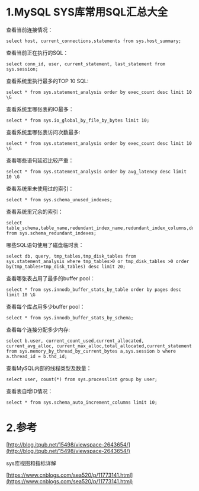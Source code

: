# 1.MySQL SYS库常用SQL汇总大全

查看当前连接情况：

```
select host, current_connections,statements from sys.host_summary;
```

查看当前正在执行的SQL：

```
select conn_id, user, current_statement, last_statement from sys.session;
```

查看系统里执行最多的TOP 10 SQL:

```
select * from sys.statement_analysis order by exec_count desc limit 10 \G
```

查看系统里哪张表的IO最多：

```
select * from sys.io_global_by_file_by_bytes limit 10;
```

查看系统里哪张表访问次数最多:

```
select * from sys.statement_analysis order by exec_count desc limit 10 \G
```

查看哪些语句延迟比较严重：

```
select * from sys.statement_analysis order by avg_latency desc limit 10 \G
```

查看系统里未使用过的索引：

```
select * from sys.schema_unused_indexes;
```

查看系统里冗余的索引：

```
select table_schema,table_name,redundant_index_name,redundant_index_columns,dominant_index_name,dominant_index_columns from sys.schema_redundant_indexes;
```

哪些SQL语句使用了磁盘临时表：

```
select db, query, tmp_tables,tmp_disk_tables from sys.statement_analysis where tmp_tables>0 or tmp_disk_tables >0 order by(tmp_tables+tmp_disk_tables) desc limit 20;
```

查看哪张表占用了最多的buffer pool：

```
select * from sys.innodb_buffer_stats_by_table order by pages desc limit 10 \G
```

查看每个库占用多少buffer pool：

```
select * from sys.innodb_buffer_stats_by_schema;
```

查看每个连接分配多少内存:

```
select b.user, current_count_used,current_allocated, current_avg_alloc, current_max_alloc,total_allocated,current_statement from sys.memory_by_thread_by_current_bytes a,sys.session b where a.thread_id = b.thd_id;
```

查看MySQL内部的线程类型及数量：

```
select user, count(*) from sys.processlist group by user;
```

查看表自增ID情况：

```
select * from sys.schema_auto_increment_columns limit 10;
```

# 2.参考

[http://blog.itpub.net/15498/viewspace-2643654/](http://blog.itpub.net/15498/viewspace-2643654/)

sys库视图和指标详解

[https://www.cnblogs.com/sea520/p/11773141.html](https://www.cnblogs.com/sea520/p/11773141.html)

